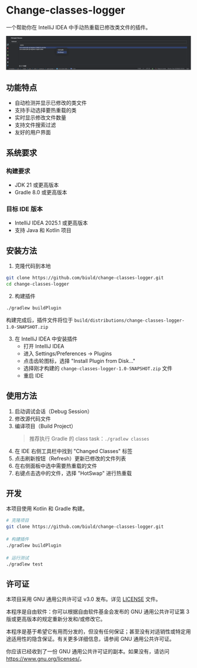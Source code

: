 # Change-classes-logger

一个帮助你在 IntelliJ IDEA 中手动热重载已修改类文件的插件。

![插件界面截图](img/screenshot.png)

## 功能特点

- 自动检测并显示已修改的类文件
- 支持手动选择要热重载的类
- 实时显示修改文件数量
- 支持文件搜索过滤
- 友好的用户界面

## 系统要求

### 构建要求
- JDK 21 或更高版本
- Gradle 8.0 或更高版本

### 目标 IDE 版本
- IntelliJ IDEA 2025.1 或更高版本
- 支持 Java 和 Kotlin 项目

## 安装方法

1. 克隆代码到本地
```bash
git clone https://github.com/biuld/change-classes-logger.git
cd change-classes-logger
```

2. 构建插件
```bash
./gradlew buildPlugin
```
构建完成后，插件文件将位于 `build/distributions/change-classes-logger-1.0-SNAPSHOT.zip`

3. 在 IntelliJ IDEA 中安装插件
   - 打开 IntelliJ IDEA
   - 进入 Settings/Preferences -> Plugins
   - 点击齿轮图标，选择 "Install Plugin from Disk..."
   - 选择刚才构建的 `change-classes-logger-1.0-SNAPSHOT.zip` 文件
   - 重启 IDE

## 使用方法

1. 启动调试会话（Debug Session）
2. 修改源代码文件
3. 编译项目（Build Project）
   > 推荐执行 Gradle 的 class task：`./gradlew classes`
4. 在 IDE 右侧工具栏中找到 "Changed Classes" 标签
5. 点击刷新按钮（Refresh）更新已修改的文件列表
6. 在右侧面板中选中需要热重载的文件
7. 右键点击选中的文件，选择 "HotSwap" 进行热重载

## 开发

本项目使用 Kotlin 和 Gradle 构建。

```bash
# 克隆项目
git clone https://github.com/biuld/change-classes-logger.git

# 构建插件
./gradlew buildPlugin

# 运行测试
./gradlew test
```

## 许可证

本项目采用 GNU 通用公共许可证 v3.0 发布。详见 [LICENSE](LICENSE) 文件。

本程序是自由软件：你可以根据自由软件基金会发布的 GNU 通用公共许可证第 3 版或更高版本的规定重新分发和/或修改它。

本程序是基于希望它有用而分发的，但没有任何保证；甚至没有对适销性或特定用途适用性的隐含保证。有关更多详细信息，请参阅 GNU 通用公共许可证。

你应该已经收到了一份 GNU 通用公共许可证的副本。如果没有，请访问 <https://www.gnu.org/licenses/>。 